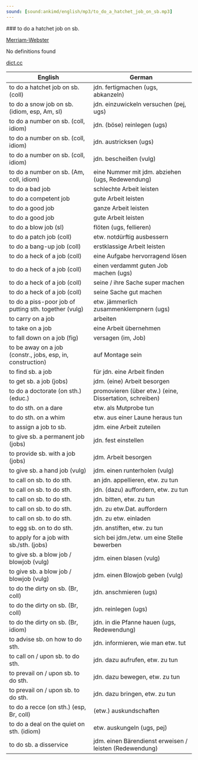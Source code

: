 ```yaml
---
sound: [sound:ankimd/english/mp3/to_do_a_hatchet_job_on_sb.mp3]
---
```


\### to do a hatchet job on sb.

[Merriam-Webster](https://www.merriam-webster.com/dictionary/to+do+a+hatchet+job+on+sb.)

No definitions found

[dict.cc](https://www.dict.cc/to+do+a+hatchet+job+on+sb.)

| English        | German       |
| -------------- | ------------ |
| to do a hatchet job on sb. (coll) | jdn. fertigmachen (ugs, abkanzeln) |
| to do a snow job on sb. (idiom, esp, Am, sl) | jdn. einzuwickeln versuchen (pej, ugs) |
| to do a number on sb. (coll, idiom) | jdn. (böse) reinlegen (ugs) |
| to do a number on sb. (coll, idiom) | jdn. austricksen (ugs) |
| to do a number on sb. (coll, idiom) | jdn. bescheißen (vulg) |
| to do a number on sb. (Am, coll, idiom) | eine Nummer mit jdm. abziehen (ugs, Redewendung) |
| to do a bad job | schlechte Arbeit leisten |
| to do a competent job | gute Arbeit leisten |
| to do a good job | ganze Arbeit leisten |
| to do a good job | gute Arbeit leisten |
| to do a blow job (sl) | flöten (ugs, fellieren) |
| to do a patch job (coll) | etw. notdürftig ausbessern |
| to do a bang-up job (coll) | erstklassige Arbeit leisten |
| to do a heck of a job (coll) | eine Aufgabe hervorragend lösen |
| to do a heck of a job (coll) | einen verdammt guten Job machen (ugs) |
| to do a heck of a job (coll) | seine / ihre Sache super machen |
| to do a heck of a job (coll) | seine Sache gut machen |
| to do a piss-poor job of putting sth. together (vulg) | etw. jämmerlich zusammenklempnern (ugs) |
| to carry on a job | arbeiten |
| to take on a job | eine Arbeit übernehmen |
| to fall down on a job (fig) | versagen (im, Job) |
| to be away on a job (constr., jobs, esp, in, construction) | auf Montage sein |
| to find sb. a job | für jdn. eine Arbeit finden |
| to get sb. a job (jobs) | jdm. (eine) Arbeit besorgen |
| to do a doctorate (on sth.) (educ.) | promovieren (über etw.) (eine, Dissertation, schreiben) |
| to do sth. on a dare | etw. als Mutprobe tun |
| to do sth. on a whim | etw. aus einer Laune heraus tun |
| to assign a job to sb. | jdm. eine Arbeit zuteilen |
| to give sb. a permanent job (jobs) | jdn. fest einstellen |
| to provide sb. with a job (jobs) | jdm. Arbeit besorgen |
| to give sb. a hand job (vulg) | jdm. einen runterholen (vulg) |
| to call on sb. to do sth. | an jdn. appellieren, etw. zu tun |
| to call on sb. to do sth. | jdn. (dazu) auffordern, etw. zu tun |
| to call on sb. to do sth. | jdn. bitten, etw. zu tun |
| to call on sb. to do sth. | jdn. zu etw.Dat. auffordern |
| to call on sb. to do sth. | jdn. zu etw. einladen |
| to egg sb. on to do sth. | jdn. anstiften, etw. zu tun |
| to apply for a job with sb./sth. (jobs) | sich bei jdm./etw. um eine Stelle bewerben |
| to give sb. a blow job / blowjob (vulg) | jdm. einen blasen (vulg) |
| to give sb. a blow job / blowjob (vulg) | jdm. einen Blowjob geben (vulg) |
| to do the dirty on sb. (Br, coll) | jdn. anschmieren (ugs) |
| to do the dirty on sb. (Br, coll) | jdn. reinlegen (ugs) |
| to do the dirty on sb. (Br, idiom) | jdn. in die Pfanne hauen (ugs, Redewendung) |
| to advise sb. on how to do sth. | jdn. informieren, wie man etw. tut |
| to call on / upon sb. to do sth. | jdn. dazu aufrufen, etw. zu tun |
| to prevail on / upon sb. to do sth. | jdn. dazu bewegen, etw. zu tun |
| to prevail on / upon sb. to do sth. | jdn. dazu bringen, etw. zu tun |
| to do a recce (on sth.) (esp, Br, coll) | (etw.) auskundschaften |
| to do a deal on the quiet on sth. (idiom) | etw. auskungeln (ugs, pej) |
| to do sb. a disservice | jdm. einen Bärendienst erweisen / leisten (Redewendung) |
